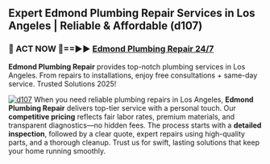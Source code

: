 ## Expert Edmond Plumbing Repair Services in Los Angeles | Reliable & Affordable (d107)  

<h3>🚿 ACT NOW 🌟==►► <a href="https://tinyurl.com/2ne6vx2x" rel="nofollow">Edmond Plumbing Repair 24/7</a></h3>

**Edmond Plumbing Repair** provides top-notch plumbing services in Los Angeles. From repairs to installations, enjoy free consultations + same-day service. Trusted Solutions 2025!

[![d107](https://i.imgur.com/4PFF4AK.jpeg)](https://tinyurl.com/2ne6vx2x)
When you need reliable plumbing repairs in Los Angeles, **Edmond Plumbing Repair** delivers top-tier service with a personal touch. Our **competitive pricing** reflects fair labor rates, premium materials, and transparent diagnostics—no hidden fees. The process starts with a **detailed inspection**, followed by a clear quote, expert repairs using high-quality parts, and a thorough cleanup. Trust us for swift, lasting solutions that keep your home running smoothly.